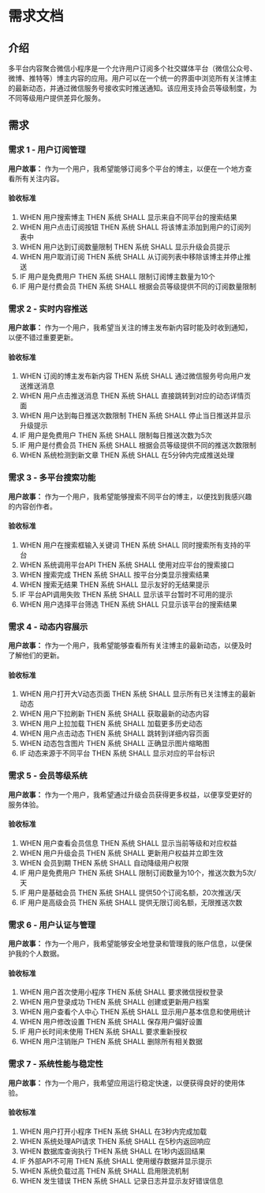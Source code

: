 # 需求文档

## 介绍

多平台内容聚合微信小程序是一个允许用户订阅多个社交媒体平台（微信公众号、微博、推特等）博主内容的应用。用户可以在一个统一的界面中浏览所有关注博主的最新动态，并通过微信服务号接收实时推送通知。该应用支持会员等级制度，为不同等级用户提供差异化服务。

## 需求

### 需求 1 - 用户订阅管理

**用户故事：** 作为一个用户，我希望能够订阅多个平台的博主，以便在一个地方查看所有关注内容。

#### 验收标准

1. WHEN 用户搜索博主 THEN 系统 SHALL 显示来自不同平台的搜索结果
2. WHEN 用户点击订阅按钮 THEN 系统 SHALL 将该博主添加到用户的订阅列表中
3. WHEN 用户达到订阅数量限制 THEN 系统 SHALL 显示升级会员提示
4. WHEN 用户取消订阅 THEN 系统 SHALL 从订阅列表中移除该博主并停止推送
5. IF 用户是免费用户 THEN 系统 SHALL 限制订阅博主数量为10个
6. IF 用户是付费会员 THEN 系统 SHALL 根据会员等级提供不同的订阅数量限制

### 需求 2 - 实时内容推送

**用户故事：** 作为一个用户，我希望当关注的博主发布新内容时能及时收到通知，以便不错过重要更新。

#### 验收标准

1. WHEN 订阅的博主发布新内容 THEN 系统 SHALL 通过微信服务号向用户发送推送消息
2. WHEN 用户点击推送消息 THEN 系统 SHALL 直接跳转到对应的动态详情页面
3. WHEN 用户达到每日推送次数限制 THEN 系统 SHALL 停止当日推送并显示升级提示
4. IF 用户是免费用户 THEN 系统 SHALL 限制每日推送次数为5次
5. IF 用户是付费会员 THEN 系统 SHALL 根据会员等级提供不同的推送次数限制
6. WHEN 系统检测到新文章 THEN 系统 SHALL 在5分钟内完成推送处理

### 需求 3 - 多平台搜索功能

**用户故事：** 作为一个用户，我希望能够搜索不同平台的博主，以便找到我感兴趣的内容创作者。

#### 验收标准

1. WHEN 用户在搜索框输入关键词 THEN 系统 SHALL 同时搜索所有支持的平台
2. WHEN 系统调用平台API THEN 系统 SHALL 使用对应平台的搜索接口
3. WHEN 搜索完成 THEN 系统 SHALL 按平台分类显示搜索结果
4. WHEN 搜索无结果 THEN 系统 SHALL 显示友好的无结果提示
5. IF 平台API调用失败 THEN 系统 SHALL 显示该平台暂时不可用的提示
6. WHEN 用户选择平台筛选 THEN 系统 SHALL 只显示该平台的搜索结果

### 需求 4 - 动态内容展示

**用户故事：** 作为一个用户，我希望能够查看所有关注博主的最新动态，以便及时了解他们的更新。

#### 验收标准

1. WHEN 用户打开大V动态页面 THEN 系统 SHALL 显示所有已关注博主的最新动态
2. WHEN 用户下拉刷新 THEN 系统 SHALL 获取最新的动态内容
3. WHEN 用户上拉加载 THEN 系统 SHALL 加载更多历史动态
4. WHEN 用户点击动态 THEN 系统 SHALL 跳转到详细内容页面
5. WHEN 动态包含图片 THEN 系统 SHALL 正确显示图片缩略图
6. IF 动态来源于不同平台 THEN 系统 SHALL 显示对应的平台标识

### 需求 5 - 会员等级系统

**用户故事：** 作为一个用户，我希望通过升级会员获得更多权益，以便享受更好的服务体验。

#### 验收标准

1. WHEN 用户查看会员信息 THEN 系统 SHALL 显示当前等级和对应权益
2. WHEN 用户升级会员 THEN 系统 SHALL 更新用户权益并立即生效
3. WHEN 会员到期 THEN 系统 SHALL 自动降级用户权限
4. IF 用户是免费用户 THEN 系统 SHALL 限制订阅数量为10个，推送次数为5次/天
5. IF 用户是基础会员 THEN 系统 SHALL 提供50个订阅名额，20次推送/天
6. IF 用户是高级会员 THEN 系统 SHALL 提供无限订阅名额，无限推送次数

### 需求 6 - 用户认证与管理

**用户故事：** 作为一个用户，我希望能够安全地登录和管理我的账户信息，以便保护我的个人数据。

#### 验收标准

1. WHEN 用户首次使用小程序 THEN 系统 SHALL 要求微信授权登录
2. WHEN 用户登录成功 THEN 系统 SHALL 创建或更新用户档案
3. WHEN 用户查看个人中心 THEN 系统 SHALL 显示用户基本信息和使用统计
4. WHEN 用户修改设置 THEN 系统 SHALL 保存用户偏好设置
5. IF 用户长时间未使用 THEN 系统 SHALL 要求重新授权
6. WHEN 用户注销账户 THEN 系统 SHALL 删除所有相关数据

### 需求 7 - 系统性能与稳定性

**用户故事：** 作为一个用户，我希望应用运行稳定快速，以便获得良好的使用体验。

#### 验收标准

1. WHEN 用户打开小程序 THEN 系统 SHALL 在3秒内完成加载
2. WHEN 系统处理API请求 THEN 系统 SHALL 在5秒内返回响应
3. WHEN 数据库查询执行 THEN 系统 SHALL 在1秒内返回结果
4. IF 外部API不可用 THEN 系统 SHALL 使用缓存数据并显示提示
5. WHEN 系统负载过高 THEN 系统 SHALL 启用限流机制
6. WHEN 发生错误 THEN 系统 SHALL 记录日志并显示友好错误信息